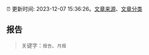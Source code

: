 :alarm_clock: 更新时间: 2023-12-07 15:36:26。[文章来源](/README.md)、[文章分类](/TAGS.md)

## 报告


> 关键字：`报告`、`月报`



